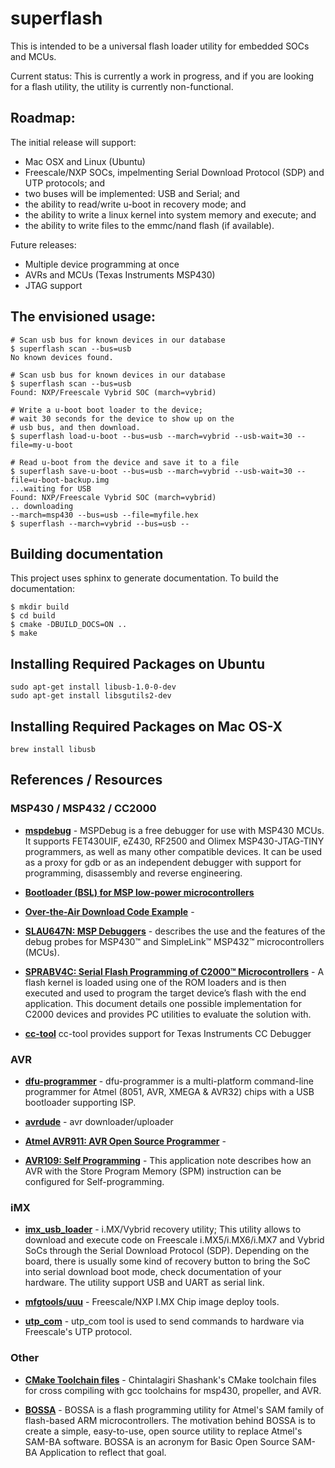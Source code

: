 # superflash

This is intended to be a universal flash loader utility for embedded SOCs and MCUs.  

Current status: 
This is currently a work in progress, and if you are looking for a flash utility, 
the utility is currently non-functional.

## Roadmap:

The initial release will support:
- Mac OSX and Linux (Ubuntu)
- Freescale/NXP SOCs, impelmenting Serial Download Protocol (SDP) and UTP protocols; and
- two buses will be implemented: USB and Serial; and
- the ability to read/write u-boot in recovery mode; and
- the ability to write a linux kernel into system memory and execute; and
- the ability to write files to the emmc/nand flash (if available).

Future releases:
- Multiple device programming at once
- AVRs and MCUs (Texas Instruments MSP430)
- JTAG support

## The envisioned usage:

```
# Scan usb bus for known devices in our database
$ superflash scan --bus=usb
No known devices found.

# Scan usb bus for known devices in our database
$ superflash scan --bus=usb
Found: NXP/Freescale Vybrid SOC (march=vybrid)

# Write a u-boot boot loader to the device;
# wait 30 seconds for the device to show up on the
# usb bus, and then download.
$ superflash load-u-boot --bus=usb --march=vybrid --usb-wait=30 --file=my-u-boot

# Read u-boot from the device and save it to a file
$ superflash save-u-boot --bus=usb --march=vybrid --usb-wait=30 --file=u-boot-backup.img
...waiting for USB
Found: NXP/Freescale Vybrid SOC (march=vybrid)
.. downloading
--march=msp430 --bus=usb --file=myfile.hex
$ superflash --march=vybrid --bus=usb --
```

## Building documentation
This project uses sphinx to generate documentation.  To build the documentation:
```
$ mkdir build
$ cd build
$ cmake -DBUILD_DOCS=ON ..
$ make
```

## Installing Required Packages on Ubuntu

```
sudo apt-get install libusb-1.0-0-dev
sudo apt-get install libsgutils2-dev
```

## Installing Required Packages on Mac OS-X

```
brew install libusb
```

## References / Resources

### MSP430 / MSP432 / CC2000

- **[mspdebug](https://github.com/dlbeer/mspdebug)** - MSPDebug is a free debugger for use with MSP430 MCUs. It supports
FET430UIF, eZ430, RF2500 and Olimex MSP430-JTAG-TINY programmers, as
well as many other compatible devices. It can be used as a proxy for
gdb or as an independent debugger with support for programming,
disassembly and reverse engineering.

- **[Bootloader (BSL) for MSP low-power microcontrollers](http://www.ti.com/tool/MSPBSL)**

- **[Over-the-Air Download Code Example](http://software-dl.ti.com/msp430/msp430_public_sw/mcu/msp430/simple_msp432_sdk_bluetooth_plugin/1_00_00_84/exports/docs/examples/rtos/MSP_EXP432P401R/bluetooth/oad_firmware_update/README.html)** -

- **[SLAU647N: MSP Debuggers](http://www.ti.com/lit/ug/slau647n/slau647n.pdf)** - describes the use and the features of the debug probes for MSP430™ and SimpleLink™
MSP432™ microcontrollers (MCUs). 
- **[SPRABV4C: Serial Flash Programming of C2000™ Microcontrollers](http://www.ti.com/lit/an/sprabv4c/sprabv4c.pdf)** - A flash kernel is loaded using one of the ROM loaders
and is then executed and used to program the target device’s flash with the end application. This
document details one possible implementation for C2000 devices and provides PC utilities to evaluate the
solution with.
- **[cc-tool](https://github.com/scott-42/cc-tool)** cc-tool provides support for Texas Instruments CC Debugger

### AVR

- **[dfu-programmer](https://dfu-programmer.github.io/)** - dfu-programmer is a multi-platform command-line programmer for 
Atmel (8051, AVR, XMEGA & AVR32) chips with a USB bootloader supporting ISP.

- **[avrdude](https://www.nongnu.org/avrdude/)** - avr downloader/uploader

- **[Atmel AVR911: AVR Open Source Programmer](http://ww1.microchip.com/downloads/en/AppNotes/doc2568.pdf)** -

- **[AVR109: Self Programming](http://ww1.microchip.com/downloads/en/Appnotes/doc1644.pdf)** - This application note describes how an AVR with the Store Program Memory (SPM)
instruction can be configured for Self-programming. 

### iMX

- **[imx_usb_loader](https://github.com/boundarydevices/imx_usb_loader)** - i.MX/Vybrid recovery utility; This utility allows 
to download and execute code on Freescale i.MX5/i.MX6/i.MX7 and Vybrid SoCs through the Serial Download Protocol (SDP). 
Depending on the board, there is usually some kind of recovery button to bring the SoC into serial download boot mode, 
check documentation of your hardware.  The utility support USB and UART as serial link.

- **[mfgtools/uuu](https://github.com/NXPmicro/mfgtools)** - Freescale/NXP I.MX Chip image deploy tools.

- **[utp_com](https://github.com/ixonos/utp_com.git)** - utp_com tool is used to send commands to hardware via Freescale's UTP protocol.

### Other

- **[CMake Toolchain files](https://github.com/chintal/toolchains)** - Chintalagiri Shashank's CMake toolchain files for
cross compiling with gcc toolchains for msp430, propeller, and AVR.

- **[BOSSA](https://github.com/shumatech/BOSSA)** - BOSSA is a flash programming utility for Atmel's SAM family of flash-based 
ARM microcontrollers. The motivation behind BOSSA is to create a simple, easy-to-use, open source utility to replace 
Atmel's SAM-BA software. BOSSA is an acronym for Basic Open Source SAM-BA Application to reflect that goal. 

